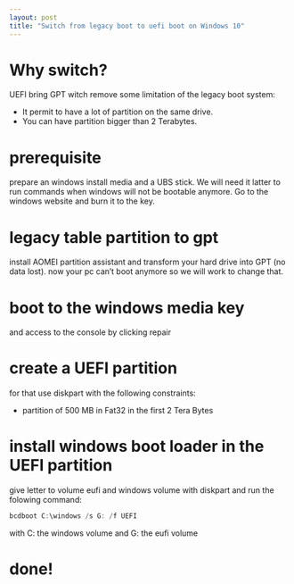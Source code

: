 ```yaml
---
layout: post
title: "Switch from legacy boot to uefi boot on Windows 10"
---
```


# Why switch?
UEFI bring GPT witch remove some limitation of the legacy boot system:
- It permit to have a lot of partition on the same drive.
- You can have partition bigger than 2 Terabytes.

# prerequisite
prepare an windows install media and a UBS stick.
We will need it latter to run commands when windows will not be bootable anymore.
Go to the windows website and burn it to the key.

# legacy table partition to gpt
install AOMEI partition assistant and transform your hard drive into GPT (no data lost).
now your pc can’t boot anymore so we will work to change that.

# boot to the windows media key
and access to the console by clicking repair

# create a UEFI partition
for that use diskpart with the following constraints:
- partition of 500 MB in Fat32 in the first 2 Tera Bytes

# install windows boot loader in the UEFI partition
give letter to volume eufi and windows volume with diskpart
and run the folowing command:
``` powershell
bcdboot C:\windows /s G: /f UEFI
```
with C: the windows volume and G: the eufi volume

# done!
